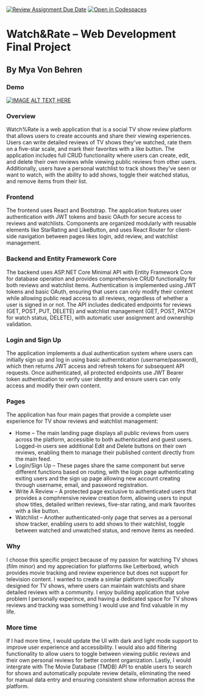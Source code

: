 [![Review Assignment Due Date](https://classroom.github.com/assets/deadline-readme-button-22041afd0340ce965d47ae6ef1cefeee28c7c493a6346c4f15d667ab976d596c.svg)](https://classroom.github.com/a/qbAOVmAh)
[![Open in Codespaces](https://classroom.github.com/assets/launch-codespace-2972f46106e565e64193e422d61a12cf1da4916b45550586e14ef0a7c637dd04.svg)](https://classroom.github.com/open-in-codespaces?assignment_repo_id=19474506)

# Watch&Rate – Web Development Final Project
## By Mya Von Behren

### Demo
[![IMAGE ALT TEXT HERE](https://img.youtube.com/vi/PK2TY4qF_6Q/0.jpg)](https://www.youtube.com/watch?v=PK2TY4qF_6Q)

### Overview
Watch%Rate is a web application that is a social TV show review platform that allows users to create accounts and share their viewing experiences. Users can write detailed reviews of TV shows they've watched, rate them on a five-star scale, and mark their favorites with a like button. The application includes full CRUD functionality where users can create, edit, and delete their own reviews while viewing public reviews from other users. Additionally, users have a personal watchlist to track shows they've seen or want to watch, with the ability to add shows, toggle their watched status, and remove items from their list. 

### Frontend
The frontend uses React and Bootstrap. The application features user authentication with JWT tokens and basic OAuth for secure access to reviews and watchlists. Components are organized modularly with reusable elements like StarRating and LikeButton, and uses React Router for client-side navigation between pages likes login, add review, and watchlist management.

### Backend and Entity Framework Core
The backend uses ASP.NET Core Minimal API with Entity Framework Core for database operation and provides comprehensive CRUD functionality for both reviews and watchlist items. Authentication is implemented using JWT tokens and basic OAuth, ensuring that users can only modify their content while allowing public read access to all reviews, regardless of whether a user is signed in or not. The API includes dedicated endpoints for reviews (GET, POST, PUT, DELETE) and watchlist management (GET, POST, PATCH for watch status, DELETE), with automatic user assignment and ownership validation.

### Login and Sign Up
The application implements a dual authentication system where users can initially sign up and log in using basic autherntication (username/password), which then returns JWT access and refresh tokens for subsequent API requests. Once authenticated, all protected endpoints use JWT Bearer token authentication to verify user identity and ensure users can only access and modify their own content.

### Pages
The application has four main pages that provide a complete user experience for TV show reviews and watchlist management:
* Home – The main landing page displays all public reviews from users across the platform, accessible to both authenticated and guest users. Logged-in users see additional Edit and Delete buttons on their own reviews, enabling them to manage their published content directly from the main feed.
* Login/Sign Up – These pages share the same component but serve different functions based on routing, with the login page authenticating exiting users and the sign up page allowing new account creating through username, email, and password registration.
* Write A Review – A protected page exclusive to authenticated users that provides a comphrensive review creation form, allowing users to input show titles, detailed written reviews, five-star rating, and mark favorites with a like button.
* Watchlist – Another authenticated-only page that serves as a personal show tracker, enabling users to add shows to their watchlist, toggle between watched and unwatched status, and remove items as needed.

### Why
I choose this specific project because of my passion for watching TV shows (film minor) and my appreciation for platforms like Letterboxd, which provides movie tracking and review experience but does not support for television content. I wanted to create a similar platform specifically designed for TV shows, where users can maintain watchlists and share detailed reviews with a community. I enjoy building application that solve problem I personally experince, and having a dedicated space for TV shows reviews and tracking was something I would use and find valuable in my life.

### More time
If I had more time, I would update the UI with dark and light mode support to improve user experience and accessibility. I would also add filtering functionality to allow users to toggle between viewing public reviews and their own personal reviews for better content organization. Lastly, I would intergrate with The Movie Database (TMDB) API to enable users to search for shows and automatically populate review details, eliminating the need for manual data entry and ensuring consistent show information across the platform.
